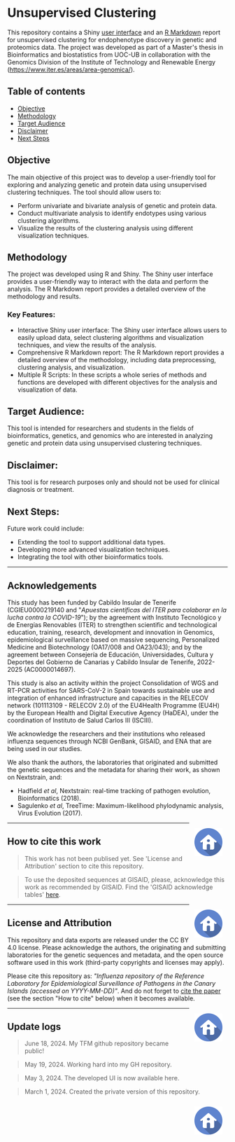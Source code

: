  <a name="TFM"></a> 

# Unsupervised Clustering

This repository contains a Shiny [user interface](https://github.com/aalvarogaarcia/TFM/blob/main/UI/user-interface.md) and an [R Markdown](https://github.com/aalvarogaarcia/TFM/tree/main/RMD/RMD.md) report for unsupervised clustering for endophenotype discovery in genetic and proteomics data. 
The project was developed as part of a Master's thesis in Bioinformatics and biostatistics from UOC-UB in collaboration with the Genomics Division of the Institute of Technology and Renewable Energy (https://www.iter.es/areas/area-genomica/).

## Table of contents

* [Objective](#objective)
* [Methodology](#methodology)
* [Target Audience](#target-audience)
* [Disclaimer](#disclaimer)
* [Next Steps](#next-steps)

## Objective

The main objective of this project was to develop a user-friendly tool for exploring and analyzing genetic and protein data using unsupervised clustering techniques. 
The tool should allow users to:

* Perform univariate and bivariate analysis of genetic and protein data.
* Conduct multivariate analysis to identify endotypes using various clustering algorithms.
* Visualize the results of the clustering analysis using different visualization techniques.


## Methodology

The project was developed using R and Shiny. The Shiny user interface provides a user-friendly way to interact with the data and perform the analysis. 
The R Markdown report provides a detailed overview of the methodology and results.

### Key Features:

* Interactive Shiny user interface: The Shiny user interface allows users to easily upload data, select clustering algorithms and visualization techniques, and view the results of the analysis.
* Comprehensive R Markdown report: The R Markdown report provides a detailed overview of the methodology, including data preprocessing, clustering analysis, and visualization.
* Multiple R Scripts: In these scripts a whole series of methods and functions are developed with different objectives for the analysis and visualization of data.

## Target Audience:

 This tool is intended for researchers and students in the fields of bioinformatics, genetics, and genomics who are interested in analyzing genetic and protein data using unsupervised clustering techniques.

## Disclaimer:

 This tool is for research purposes only and should not be used for clinical diagnosis or treatment.

## Next Steps:

 Future work could include:

* Extending the tool to support additional data types.
* Developing more advanced visualization techniques.
* Integrating the tool with other bioinformatics tools.





<hr>
<!-- ------------------ SECTION 8 ------------------ -->

<a name="Acknowledgements"></a>
## Acknowledgements

This study has been funded by Cabildo Insular de Tenerife (CGIEU0000219140 and "_Apuestas científicas del ITER para colaborar en la lucha contra la COVID-19_"); by the agreement with Instituto Tecnológico y de Energías Renovables (ITER) to strengthen scientific and technological education, training, research, development and innovation in Genomics, epidemiological surveillance based on massive sequencing, Personalized Medicine and Biotechnology (OA17/008 and OA23/043); and by the agreement between Consejería de Educación, Universidades, Cultura y Deportes del Gobierno de Canarias y Cabildo Insular de Tenerife, 2022-2025 (AC0000014697).

This study is also an activity within the project Consolidation of WGS and RT-PCR activities for SARS-CoV-2 in Spain towards sustainable use and integration of enhanced infrastructure and capacities in the RELECOV network (101113109 - RELECOV 2.0) of the EU4Health Programme (EU4H) by the European Health and Digital Executive Agency (HaDEA), under the coordination of Instituto de Salud Carlos III (ISCIII).

We acknowledge the researchers and their institutions who released influenza sequences through NCBI GenBank, GISAID, and ENA that are being used in our studies. 

We also thank the authors, the laboratories that originated and submitted the genetic sequences and the metadata for sharing their work, as shown on Nextstrain, and:
<ul>
  <li>Hadfield <i>et al</i>, Nextstrain: real-time tracking of pathogen evolution, Bioinformatics (2018).</li>
  <li>Sagulenko <i>et al</i>, TreeTime: Maximum-likelihood phylodynamic analysis, Virus Evolution (2017).</li>
</ul>

<!-- We would like to acknowledge the contributions of several researchers and laboratories who share their preliminary results through the [Virological](https://virological.org/) website. -->

<p align="right">
  <a href="#Influenza" title="Up">
    <img src="https://github.com/genomicsITER/influenza/blob/main/images/home-icon.png" style="float: right; margin: 10px; padding: 2px;" />
  </a>
</p>



<hr>
<!-- ------------------ SECTION 11 ------------------ -->

<a name="How-to-cite"></a>
## How to cite this work

> This work has not been publised yet. See 'License and Attribution' section to cite this repository.

> To use the deposited sequences at GISAID, please, acknowledge this work as recommended by GISAID. Find the 'GISAID acknowledge tables' <a href="https://github.com/genomicsITER/influenza/tree/main/sequences/acknowledgements">here</a>.

<p align="right">
  <a href="#Influenza" title="Up">
    <img src="https://github.com/genomicsITER/influenza/blob/main/images/home-icon.png" style="float: right; margin: 10px; padding: 2px;" />
  </a>
</p>


<hr>
<!-- ------------------ SECTION 9 ------------------ -->

<a name="License and Attribution"></a>
## License and Attribution

This repository and data exports are released under the CC BY 4.0 license. Please acknowledge the authors, the originating and submitting laboratories for the genetic sequences and metadata, and the open source software used in this work (third-party copyrights and licenses may apply).

Please cite this repository as: _"Influenza repository of the Reference Laboratory for Epidemiological Surveillance of Pathogens in the Canary Islands (accessed on YYYY-MM-DD)"_. And do not forget to <a href="#How-to-cite">cite the paper</a> (see the section "How to cite" below) when it becomes available. 

<p align="right">
  <a href="#Influenza" title="Up">
    <img src="https://github.com/genomicsITER/influenza/blob/main/images/home-icon.png" style="float: right; margin: 10px; padding: 2px;" />
  </a>
</p>




<hr>
<!-- ------------------ SECTION 12 ------------------ -->

<a name="Update logs"></a>
## Update logs

> June 18, 2024. My TFM github repository became public!

> May 19, 2024. Working hard into my GH repository.

> May 3, 2024. The developed UI is now available here.
 
> March 1, 2024. Created the private version of this repository.

<p align="right">
  <a href="#TFM" title="Up">
    <img src="https://github.com/aalvarogaarcia/TFM/blob/main/images/home-icon.png" style="float: right; margin: 10px; padding: 2px;" />
  </a>
</p>
